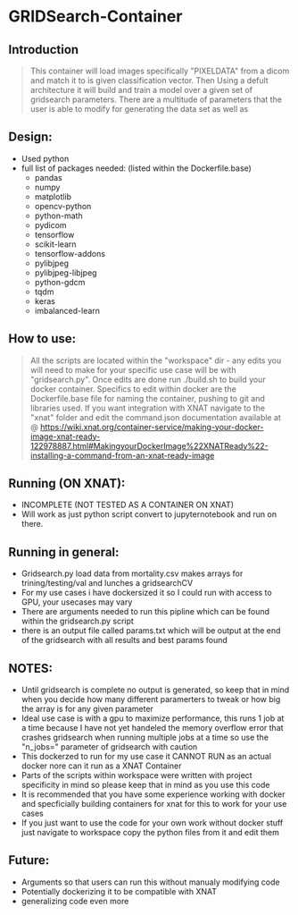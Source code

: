 # GRIDSearch-Container 

## Introduction

> This container will load images specifically "PIXELDATA" from a dicom and match it to is given classification vector. Then Using a defult architecture it will build and train a model over a given set of gridsearch parameters. There are a multitude of parameters that the user is able to modify for generating the data set as well as 

##  Design: 
  * Used python 
  * full list of packages needed: (listed within the Dockerfile.base)
    * pandas 
    * numpy 
    * matplotlib 
    * opencv-python 
    * python-math 
    * pydicom 
    * tensorflow 
    * scikit-learn 
    * tensorflow-addons 
    * pylibjpeg 
    * pylibjpeg-libjpeg 
    * python-gdcm 
    * tqdm 
    * keras 
    * imbalanced-learn 
   
##  How to use:
  > All the scripts are located within the "workspace" dir - any edits you will need to make for your specific use case will be with "gridsearch.py". Once edits are done run ./build.sh to build your docker container. Specifics to edit within docker are the Dockerfile.base file for naming the container, pushing to git and libraries used. If you want integration with XNAT navigate to the "xnat" folder and edit the command.json documentation available at @ https://wiki.xnat.org/container-service/making-your-docker-image-xnat-ready-122978887.html#MakingyourDockerImage%22XNATReady%22-installing-a-command-from-an-xnat-ready-image

## Running (ON XNAT): 
  * INCOMPLETE (NOT TESTED AS A CONTAINER ON XNAT)
  * Will work as just python script convert to jupyternotebook and run on there. 

## Running in general: 
  * Gridsearch.py load data from mortality.csv makes arrays for trining/testing/val and lunches a gridsearchCV
  * For my use cases i have dockersized it so I could run with access to GPU, your usecases may vary  
  * There are arguments needed to run this pipline which can be found within the gridsearch.py script 
  * there is an output file called params.txt which will be output at the end of the gridsearch with all results and best params found 

## NOTES: 
  * Until gridsearch is complete no output is generated, so keep that in mind when you decide how many different paramerters to tweak or how big the array is for any given parameter
  * Ideal use case is with a gpu to maximize performance, this runs 1 job at a time because I have not yet handeled the memory overflow error that crashes gridsearch when running multiple jobs at a time so use the "n_jobs=" parameter of gridsearch with caution  
  * This dockerzed to run for my use case it CANNOT RUN as an actual docker nore can it run as a XNAT Container 
  * Parts of the scripts within workspace were written with project specificity in mind so please keep that in mind as you use this code 
  * It is recommended that you have some experience working with docker and specficially building containers for xnat for this to work for your use cases 
  * If you just want to use the code for your own work without docker stuff just navigate to workspace copy the python files from it and edit them 
  
## Future: 
   * Arguments so that users can run this without manualy modifying code 
   * Potentially dockerizing it to be compatible with XNAT 
   * generalizing code even more 
